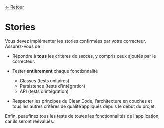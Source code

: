 [← Retour](../README.md)

# Stories

Vous devez implémenter les stories confirmées par votre correcteur. Assurez-vous de :

- Répondre à **tous** les critères de succès, y compris ceux ajoutés par le correcteur.

- Tester **entièrement** chaque fonctionnalité
  - Classes (tests unitaires)
  - Persistence (tests d'intégration)
  - API (tests d'intégration)
  
- Respecter les principes du Clean Code, l’architecture en couches et tous les autres critères de qualité appliqués depuis le début du projet.

Enfin, peaufinez tous les tests de toutes les fonctionnalités de l'application, car ils seront réévalués.
